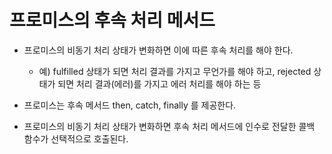 # 프로미스의 후속 처리 메서드

* 프로미스의 비동기 처리 상태가 변화하면 이에 따른 후속 처리를 해야 한다.
  * 예) fulfilled 상태가 되면 처리 결과를 가지고 무언가를 해야 하고, rejected 상태가 되면 처리 결과(에러)를 가지고 에러 처리를 해야 하는 등

* 프로미스는 후속 메서드 then, catch, finally 를 제공한다.
* 프로미스의 비동기 처리 상태가 변화하면 후속 처리 메서드에 인수로 전달한 콜백 함수가 선택적으로 호출된다.
